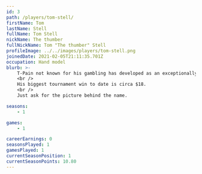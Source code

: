 ```yaml
---
id: 3
path: /players/tom-stell/
firstName: Tom
lastName: Stell
fullName: Tom Stell
nickName: The thumber
fullNickName: Tom "The thumber" Stell
profileImage: ../../images/players/tom-stell.png
joinedDate: 2021-02-05T21:11:35.701Z
occupation: Hand model
blurb: >-
    T-Pain not known for his gambling has developed as an exceptionally lucky poker player over lock down. Cheeky git.
    <br />
    His biggest tournament win to date is circa $18.
    <br />
    Just ask for the picture behind the name.

seasons:
    - 1

games:
    - 1

careerEarnings: 0
seasonsPlayed: 1
gamesPlayed: 1
currentSeasonPosition: 1
currentSeasonPoints: 10.80
---
```

